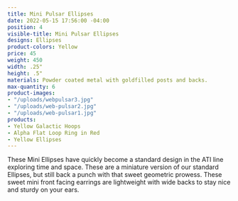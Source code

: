 ```yaml
---
title: Mini Pulsar Ellipses
date: 2022-05-15 17:56:00 -04:00
position: 4
visible-title: Mini Pulsar Ellipses
designs: Ellipses
product-colors: Yellow
price: 45
weight: 450
width: .25"
height: .5"
materials: Powder coated metal with goldfilled posts and backs.
max-quantity: 6
product-images:
- "/uploads/webpulsar3.jpg"
- "/uploads/web-pulsar2.jpg"
- "/uploads/web-pulsar1.jpg"
products:
- Yellow Galactic Hoops
- Alpha Flat Loop Ring in Red
- Yellow Ellipses
---
```


These Mini Ellipses have quickly become a standard design in the ATI line exploring time and space. These are a miniature version of our standard Ellipses, but still back a punch with that sweet geometric prowess. These sweet mini front facing earrings are lightweight with wide backs to stay nice and sturdy on your ears.